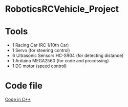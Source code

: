 # RoboticsRCVehicle_Project

# Tools
* 1 Racing Car (RC 1/10th Car)
* 1 Servo (for steering control)
* 6 Ultrasonic Sensors HC-SR04 (for detecting distance)
* 1 Arduino MEGA2560 (for code and processing)
* 1 DC motor (speed control)

# Code file
[Code in C++](RoboticsRCVehicle_Code.ino)

